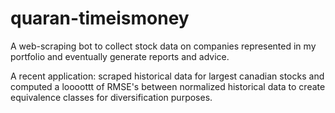 # quaran-timeismoney
A web-scraping bot to collect stock data on companies represented in my portfolio and eventually generate reports and advice. 

A recent application: scraped historical data for largest canadian stocks and computed a loooottt of RMSE's between normalized 
historical data to create equivalence classes for diversification purposes. 

